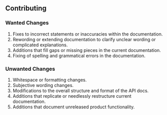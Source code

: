 ## Contributing

### Wanted Changes

1. Fixes to incorrect statements or inaccuracies within the documentation.
1. Rewording or extending documentation to clarify unclear wording or complicated explanations.
1. Additions that fill gaps or missing pieces in the current documentation.
1. Fixing of spelling and grammatical errors in the documentation.

### Unwanted Changes

1. Whitespace or formatting changes.
1. Subjective wording changes.
1. Modifications to the overall structure and format of the API docs.
1. Additions that replicate or needlessly restructure current documentation.
1. Additions that document unreleased product functionality.

